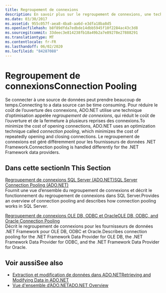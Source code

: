 ```yaml
---
title: Regroupement de connexions
description: En savoir plus sur le regroupement de connexions, une technique d’optimisation utilisée par ADO.NET pour réduire le coût de l’ouverture des connexions aux sources de données.
ms.date: 03/30/2017
ms.assetid: 955c057f-aea8-4ba8-aa6d-e3dfa18ba8d5
ms.openlocfilehash: b8f89dfda7edbde14dbb5945f10f2284ac43c3d8
ms.sourcegitcommit: 33deec3e814238fb18a49b2a7e89278e27888291
ms.translationtype: MT
ms.contentlocale: fr-FR
ms.lasthandoff: 06/02/2020
ms.locfileid: "84287088"
---
```

# <a name="connection-pooling"></a><span data-ttu-id="5d369-103">Regroupement de connexions</span><span class="sxs-lookup"><span data-stu-id="5d369-103">Connection Pooling</span></span>
<span data-ttu-id="5d369-104">Se connecter à une source de données peut prendre beaucoup de temps.</span><span class="sxs-lookup"><span data-stu-id="5d369-104">Connecting to a data source can be time consuming.</span></span> <span data-ttu-id="5d369-105">Pour réduire le coût de l’ouverture des connexions, ADO.NET utilise une technique d’optimisation appelée *regroupement de connexions*, qui réduit le coût de l’ouverture et de la fermeture à plusieurs reprises des connexions.</span><span class="sxs-lookup"><span data-stu-id="5d369-105">To minimize the cost of opening connections, ADO.NET uses an optimization technique called *connection pooling*, which minimizes the cost of repeatedly opening and closing connections.</span></span> <span data-ttu-id="5d369-106">Le regroupement de connexions est géré différemment pour les fournisseurs de données .NET Framework.</span><span class="sxs-lookup"><span data-stu-id="5d369-106">Connection pooling is handled differently for the .NET Framework data providers.</span></span>  
  
## <a name="in-this-section"></a><span data-ttu-id="5d369-107">Dans cette section</span><span class="sxs-lookup"><span data-stu-id="5d369-107">In This Section</span></span>  
 [<span data-ttu-id="5d369-108">Regroupement de connexions SQL Server (ADO.NET)</span><span class="sxs-lookup"><span data-stu-id="5d369-108">SQL Server Connection Pooling (ADO.NET)</span></span>](sql-server-connection-pooling.md)  
 <span data-ttu-id="5d369-109">Fournit une vue d’ensemble du regroupement de connexions et décrit le fonctionnement du regroupement de connexions dans SQL Server.</span><span class="sxs-lookup"><span data-stu-id="5d369-109">Provides an overview of connection pooling and describes how connection pooling works in SQL Server.</span></span>  
  
 [<span data-ttu-id="5d369-110">Regroupement de connexions OLE DB, ODBC et Oracle</span><span class="sxs-lookup"><span data-stu-id="5d369-110">OLE DB, ODBC, and Oracle Connection Pooling</span></span>](ole-db-odbc-and-oracle-connection-pooling.md)  
 <span data-ttu-id="5d369-111">Décrit le regroupement de connexions pour les fournisseurs de données .NET Framework pour OLE DB, ODBC et Oracle.</span><span class="sxs-lookup"><span data-stu-id="5d369-111">Describes connection pooling for the .NET Framework Data Provider for OLE DB, the .NET Framework Data Provider for ODBC, and the .NET Framework Data Provider for Oracle.</span></span>  
  
## <a name="see-also"></a><span data-ttu-id="5d369-112">Voir aussi</span><span class="sxs-lookup"><span data-stu-id="5d369-112">See also</span></span>

- [<span data-ttu-id="5d369-113">Extraction et modification de données dans ADO.NET</span><span class="sxs-lookup"><span data-stu-id="5d369-113">Retrieving and Modifying Data in ADO.NET</span></span>](retrieving-and-modifying-data.md)
- [<span data-ttu-id="5d369-114">Vue d'ensemble d’ADO.NET</span><span class="sxs-lookup"><span data-stu-id="5d369-114">ADO.NET Overview</span></span>](ado-net-overview.md)
